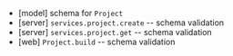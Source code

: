 - [model] schema for `Project`
- [server] `services.project.create` -- schema validation
- [server] `services.project.get` -- schema validation
- [web] `Project.build` -- schema validation
